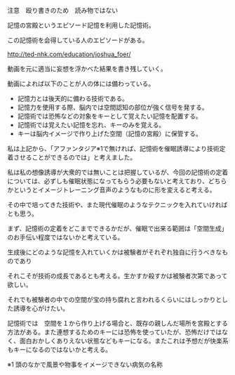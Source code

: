 注意　殴り書きのため　読み物ではない



記憶の宮殿というエピソード記憶を利用した記憶術。

この記憶術を会得している人のエピソードがある。

<http://ted-nhk.com/education/joshua_foer/>

動画を元に適当に妄想を浮かべた結果を書き残していく。

動画によれば以下のことが人の体には備わっている。

* 記憶力とは後天的に備わる技術である。
* 記憶力を使用する際、脳内では空間認知の部位が強く信号を発する。
* 記憶術では恐怖などの対象をキーとして覚えたい記憶を配置する。
* 記憶術では覚えたい記憶を忘れ、キーのみを覚える。
* キーは脳内イメージで作り上げた空間（記憶の宮殿）に保管する。

私は上記から、「アファンタジア※1で無ければ、記憶術を催眠誘導により技術定着させることができるのでは」と考えました。

私は私の想像誘導が大衆的では無いことは把握しているが、今回の記憶術の定着については、必ずしも催眠状態になってもらう必要もないと考えており、どちらかというとイメージトレーニング音声のようなものに形を変えると考える。

その中で培ってきた技術や、また現代催眠のようなテクニックを入れていければとも思う。



まず、記憶術の定着をどこまでできるかだが、催眠で出来る範囲は「空間生成」のお手伝い程度ではないかと考えている。

生成後にどのような記憶を入れていくかは被験者がそれぞれ独自に行うべきなものであり

それこそが技術の成長であるとも考える。生かすか殺すかは被験者次第であって欲しい。

それでも被験者の中での空間が宝の持ち腐れと言われるくらいにはしっかりとした誘導を心がけたい。



記憶術では　空間を１から作り上げる場合と、既存の親しんだ場所を宮殿とする方法がある。また連想するためのキーには恐怖を使っていたが、恐怖だけではなく、面白おかしくありえない状態などもキーになる。またこれは予想だが快楽系もキーになるのではないかと考える。





※1 頭のなかで風景や物事をイメージできない病気の名称
